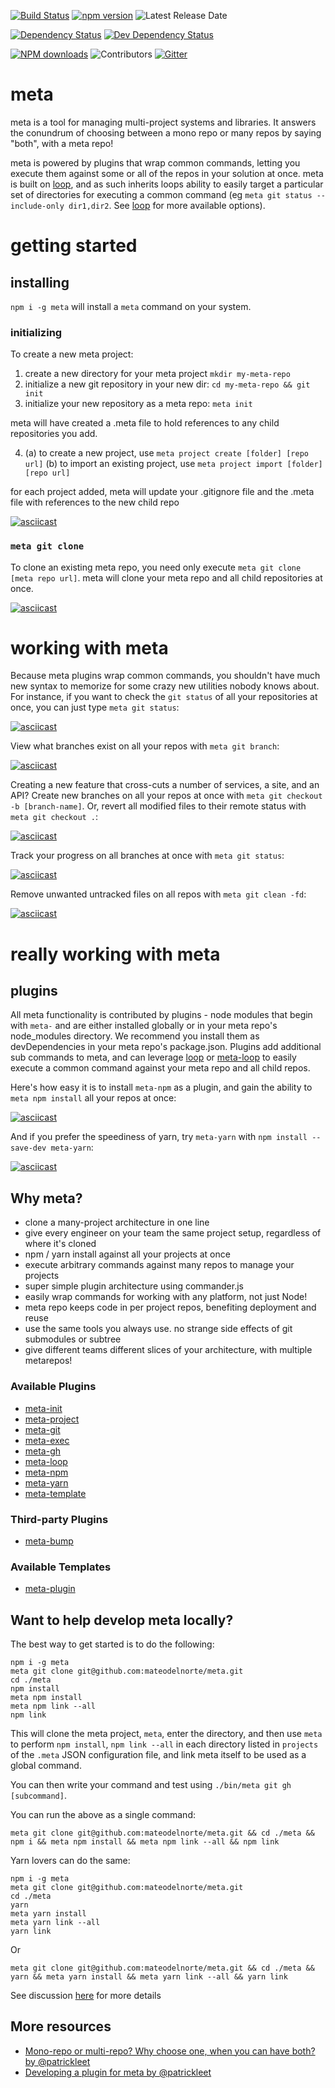 [![Build Status](https://travis-ci.com/mateodelnorte/meta.svg?branch=master)](https://travis-ci.com/mateodelnorte/meta)
[![npm version](https://badge.fury.io/js/meta.svg)](https://badge.fury.io/js/meta)
<img src="https://img.shields.io/github/release-date/mateodelnorte/meta.svg" alt="Latest Release Date" />

<span class="badge-daviddm"><a href="https://www.npmjs.com/package/meta" title="View the status of this project's dependencies on NPM"><img src="https://img.shields.io/david/mateodelnorte/meta.svg" alt="Dependency Status" /></a></span>
<span class="badge-daviddmdev"><a href="https://www.npmjs.com/package/meta" title="View the status of this project's development dependencies on DavidDM"><img src="https://img.shields.io/david/dev/mateodelnorte/meta.svg" alt="Dev Dependency Status" /></a></span>

<span class="badge-npmdownloads"><a href="https://npmjs.org/package/meta" title="View this project on NPM"><img src="https://img.shields.io/npm/dm/meta.svg" alt="NPM downloads" /></a></span>
<span><img src="https://img.shields.io/github/contributors/mateodelnorte/meta.svg" alt="Contributors" /></span>
<span class="badge-daviddmdev"><a href="https://gitter.im/meta-repos-ftw/Lobby" title="Discuss meta on Gitter"><img src="https://img.shields.io/gitter/room/mateodelnorte/meta.svg" alt="Gitter" /></a></span>

# meta

meta is a tool for managing multi-project systems and libraries. It answers the conundrum of choosing between a mono repo or many repos by saying "both", with a meta repo!

meta is powered by plugins that wrap common commands, letting you execute them against some or all of the repos in your solution at once. meta is built on [loop](https://github.com/mateodelnorte/loop), and as such inherits loops ability to easily target a particular set of directories for executing a common command (eg `meta git status --include-only dir1,dir2`. See [loop](https://github.com/mateodelnorte/loop) for more available options). 

# getting started

## installing

`npm i -g meta` will install a `meta` command on your system.

### initializing

To create a new meta project: 

 1. create a new directory for your meta project `mkdir my-meta-repo`
 2. initialize a new git repository in your new dir: `cd my-meta-repo && git init`
 3. initialize your new repository as a meta repo: `meta init`

meta will have created a .meta file to hold references to any child repositories you add. 

 4. 
    (a) to create a new project, use `meta project create [folder] [repo url]`
    (b) to import an existing project, use `meta project import [folder] [repo url]`

for each project added, meta will update your .gitignore file and the .meta file with references to the new child repo

 [![asciicast](https://asciinema.org/a/d3nnfgv3n0vj2omzsl33l8um6.png)](https://asciinema.org/a/d3nnfgv3n0vj2omzsl33l8um6)

### `meta git clone` 

To clone an existing meta repo, you need only execute `meta git clone [meta repo url]`. meta will clone your meta repo and all child repositories at once. 

 [![asciicast](https://asciinema.org/a/2rkev7pu41cv51a0bajwnxu7s.png)](https://asciinema.org/a/2rkev7pu41cv51a0bajwnxu7s)

# working with meta

Because meta plugins wrap common commands, you shouldn't have much new syntax to memorize for some crazy new utilities nobody knows about. For instance, if you want to check the `git status` of all your repositories at once, you can just type `meta git status`: 

 [![asciicast](https://asciinema.org/a/83lg1tvqz9gwynixq5nhwsm2k.png)](https://asciinema.org/a/83lg1tvqz9gwynixq5nhwsm2k)

View what branches exist on all your repos with `meta git branch`: 

 [![asciicast](https://asciinema.org/a/5nt6i1dwm73igxtjgzifyqi2y.png)](https://asciinema.org/a/5nt6i1dwm73igxtjgzifyqi2y)

Creating a new feature that cross-cuts a number of services, a site, and an API? Create new branches on all your repos at once with `meta git checkout -b [branch-name]`. Or, revert all modified files to their remote status with `meta git checkout .`: 

 [![asciicast](https://asciinema.org/a/amhfxkwax50ef4ic4g1vqyifp.png)](https://asciinema.org/a/amhfxkwax50ef4ic4g1vqyifp)

Track your progress on all branches at once with `meta git status`:

 [![asciicast](https://asciinema.org/a/83lg1tvqz9gwynixq5nhwsm2k.png)](https://asciinema.org/a/83lg1tvqz9gwynixq5nhwsm2k)

Remove unwanted untracked files on all repos with `meta git clean -fd`: 

 [![asciicast](https://asciinema.org/a/0s8f9wp49nfilzpub3tnf9shg.png)](https://asciinema.org/a/0s8f9wp49nfilzpub3tnf9shg)

# really working with meta

## plugins

All meta functionality is contributed by plugins - node modules that begin with `meta-` and are either installed globally or in your meta repo's node_modules directory. We recommend you install them as devDependencies in your meta repo's package.json. Plugins add additional sub commands to meta, and can leverage [loop](https://github.com/mateodelnorte/loop) or [meta-loop](https://github.com/mateodelnorte/meta-loop) to easily execute a common command against your meta repo and all child repos. 

Here's how easy it is to install `meta-npm` as a plugin, and gain the ability to `meta npm install` all your repos at once:

  [![asciicast](https://asciinema.org/a/8iqph5ju6j00drxpknbj6lnm6.png)](https://asciinema.org/a/8iqph5ju6j00drxpknbj6lnm6)

And if you prefer the speediness of yarn, try `meta-yarn` with `npm install --save-dev meta-yarn`:

 [![asciicast](https://asciinema.org/a/agd362q71smyvblztr1kw07fy.png)](https://asciinema.org/a/agd362q71smyvblztr1kw07fy)

## Why meta?

  - clone a many-project architecture in one line
  - give every engineer on your team the same project setup, regardless of where it's cloned
  - npm / yarn install against all your projects at once
  - execute arbitrary commands against many repos to manage your projects
  - super simple plugin architecture using commander.js
  - easily wrap commands for working with any platform, not just Node!
  - meta repo keeps code in per project repos, benefiting deployment and reuse
  - use the same tools you always use. no strange side effects of git submodules or subtree
  - give different teams different slices of your architecture, with multiple metarepos!

### Available Plugins

* [meta-init](https://github.com/mateodelnorte/meta-init)
* [meta-project](https://github.com/mateodelnorte/meta-project)
* [meta-git](https://github.com/mateodelnorte/meta-git)
* [meta-exec](https://github.com/mateodelnorte/meta-exec)
* [meta-gh](https://github.com/mateodelnorte/meta-gh)
* [meta-loop](https://github.com/mateodelnorte/meta-loop)
* [meta-npm](https://github.com/mateodelnorte/meta-npm)
* [meta-yarn](https://github.com/mateodelnorte/meta-yarn)
* [meta-template](https://github.com/patrickleet/meta-template)

### Third-party Plugins

* [meta-bump](https://github.com/patrykzurawik/meta-bump)

### Available Templates

* [meta-plugin](https://github.com/patrickleet/meta-template-meta-plugin)

## Want to help develop meta locally?

The best way to get started is to do the following:

```
npm i -g meta
meta git clone git@github.com:mateodelnorte/meta.git
cd ./meta
npm install
meta npm install
meta npm link --all
npm link
```

This will clone the meta project, `meta`, enter the directory, and then use `meta` to perform `npm install`, `npm link --all` in each directory listed in `projects` of the `.meta` JSON configuration file, and link meta itself to be used as a global command.

You can then write your command and test using `./bin/meta git gh [subcommand]`. 

You can run the above as a single command:
```
meta git clone git@github.com:mateodelnorte/meta.git && cd ./meta && npm i && meta npm install && meta npm link --all && npm link
```
Yarn lovers can do the same: 
```
npm i -g meta
meta git clone git@github.com:mateodelnorte/meta.git
cd ./meta
yarn
meta yarn install
meta yarn link --all
yarn link
```
Or
```
meta git clone git@github.com:mateodelnorte/meta.git && cd ./meta && yarn && meta yarn install && meta yarn link --all && yarn link
```
See discussion [here](https://github.com/mateodelnorte/meta/issues/8) for more details

## More resources

* [Mono-repo or multi-repo? Why choose one, when you can have both? by @patrickleet](https://medium.com/@patrickleet/mono-repo-or-multi-repo-why-choose-one-when-you-can-have-both-e9c77bd0c668)
* [Developing a plugin for meta by @patrickleet](https://medium.com/@patrickleet/developing-a-plugin-for-meta-bd2e9c39882d)

